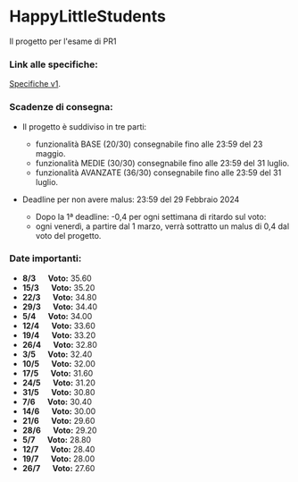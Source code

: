 # HappyLittleStudents

Il progetto per l'esame di PR1 

### Link alle specifiche:
[Specifiche v1](Files/Specifiche_v1.1.pdf).

### Scadenze di consegna:
  - Il progetto è suddiviso in tre parti:
      - funzionalità BASE (20/30) consegnabile fino alle 23:59 del 23 maggio.
      - funzionalità MEDIE (30/30) consegnabile fino alle 23:59 del 31 luglio.
      - funzionalità AVANZATE (36/30) consegnabile fino alle 23:59 del 31 luglio.

      
- Deadline per non avere malus: 23:59 del 29 Febbraio 2024
    - Dopo la 1ª deadline: -0,4 per ogni settimana di ritardo sul voto:
    - ogni venerdì, a partire dal 1 marzo, verrà sottratto un malus di 0,4 dal voto del progetto.

### Date importanti:


- **8/3** &emsp; **Voto:**  35.60
- **15/3** &emsp; **Voto:**  35.20
- **22/3** &emsp; **Voto:**  34.80
- **29/3** &emsp; **Voto:**  34.40
- **5/4** &emsp; **Voto:**  34.00
- **12/4** &emsp; **Voto:**  33.60
- **19/4** &emsp; **Voto:**  33.20
- **26/4** &emsp; **Voto:**  32.80
- **3/5** &emsp; **Voto:**  32.40
- **10/5** &emsp; **Voto:**  32.00
- **17/5** &emsp; **Voto:**  31.60
- **24/5** &emsp; **Voto:**  31.20
- **31/5** &emsp; **Voto:**  30.80
- **7/6** &emsp; **Voto:**  30.40
- **14/6** &emsp; **Voto:**  30.00
- **21/6** &emsp; **Voto:**  29.60
- **28/6** &emsp; **Voto:**  29.20
- **5/7** &emsp; **Voto:**  28.80
- **12/7** &emsp; **Voto:**  28.40
- **19/7** &emsp; **Voto:**  28.00
- **26/7** &emsp; **Voto:**  27.60
